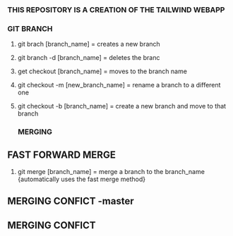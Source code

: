 ### THIS REPOSITORY IS A CREATION OF THE TAILWIND WEBAPP

### GIT BRANCH

1. git brach [branch_name] = creates a new branch 
2. git branch -d [branch_name] = deletes the branc
3. get checkout [branch_name] = moves to the branch name
4. git checkout -m [new_branch_name] = rename a branch to a different one
5. git checkout -b [branch_name] = create a new branch and move to that branch

    ### MERGING 
## FAST FORWARD MERGE
1. git merge [branch_name] = merge a branch to the branch_name {automatically uses the fast merge method}

## MERGING CONFICT -master
## MERGING CONFICT
